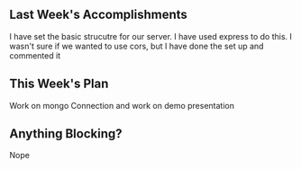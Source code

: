 ## Last Week's Accomplishments

I have set the basic strucutre for our server. I have used express to do this. I wasn't sure if we wanted to use cors, but I have done the set
up and commented it

## This Week's Plan

Work on mongo Connection and work on demo presentation

## Anything Blocking?

Nope

